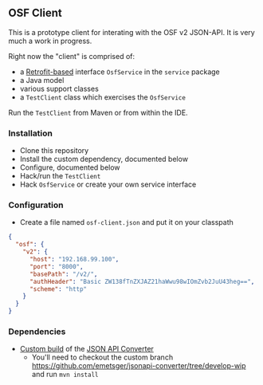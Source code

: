 ## OSF Client

This is a prototype client for interating with the OSF v2 JSON-API.  It is very much a work in progress.

Right now the "client" is comprised of:
* a [Retrofit-based](http://square.github.io/retrofit/) interface `OsfService` in the `service` package
* a Java model
* various support classes
* a `TestClient` class which exercises the `OsfService`

Run the `TestClient` from Maven or from within the IDE.

### Installation

* Clone this repository
* Install the custom dependency, documented below
* Configure, documented below
* Hack/run the `TestClient`
* Hack `OsfService` or create your own service interface

### Configuration

* Create a file named `osf-client.json` and put it on your classpath

```json
{
  "osf": {
    "v2": {
      "host": "192.168.99.100",
      "port": "8000",
      "basePath": "/v2/",
      "authHeader": "Basic ZW138fTnZXJAZ21haWwu98wIOmZvb2JuU43heg==",
      "scheme": "http"
    }
  }
}
```

### Dependencies

* [Custom build](https://github.com/emetsger/jsonapi-converter/tree/develop-wip) of the [JSON API Converter](https://github.com/jasminb/jsonapi-converter)
  * You'll need to checkout the custom branch https://github.com/emetsger/jsonapi-converter/tree/develop-wip and run `mvn install`
